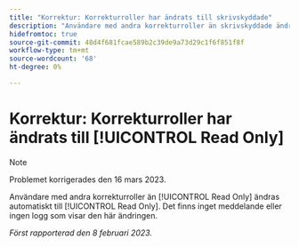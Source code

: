 ```yaml
---
title: "Korrektur: Korrekturroller har ändrats till skrivskyddade"
description: "Användare med andra korrekturroller än skrivskyddade ändras automatiskt till skrivskyddade. Det finns inget meddelande eller ingen logg som visar den här ändringen."
hidefromtoc: true
source-git-commit: 48d4f681fcae589b2c39de9a73d29c1f6f851f8f
workflow-type: tm+mt
source-wordcount: '68'
ht-degree: 0%

---
```



# Korrektur: Korrekturroller har ändrats till [!UICONTROL Read Only]

>[!NOTE]
>
>Problemet korrigerades den 16 mars 2023.

Användare med andra korrekturroller än [!UICONTROL Read Only] ändras automatiskt till [!UICONTROL Read Only]. Det finns inget meddelande eller ingen logg som visar den här ändringen.

_Först rapporterad den 8 februari 2023._

